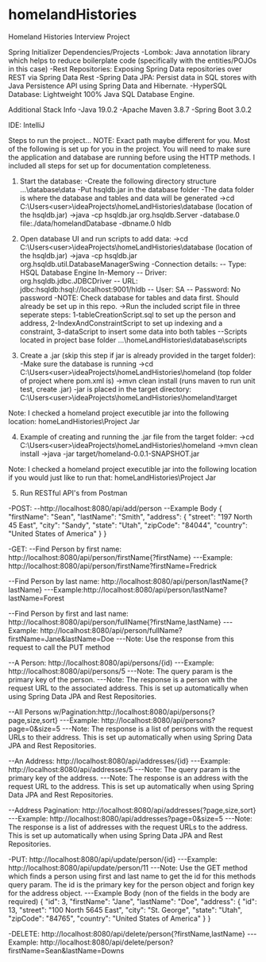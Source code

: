 # homelandHistories

Homeland Histories Interview Project

Spring Initializer Dependencies/Projects 
-Lombok: Java annotation library which helps to reduce boilerplate code (specifically with the entities/POJOs in this case)
-Rest Repositories: Exposing Spring Data repositories over REST via Spring Data Rest
-Spring Data JPA: Persist data in SQL stores with Java Persistence API using Spring Data and Hibernate.
-HyperSQL Database: Lightweight 100% Java SQL Database Engine.

Additional Stack Info
-Java 19.0.2
-Apache Maven 3.8.7
-Spring Boot 3.0.2

IDE: IntelliJ

Steps to run the project...
NOTE: Exact path maybe different for you. Most of the following is set up for you in the project. You will need to make sure the application and database are running before using the HTTP methods. I included all steps for set up for documentation completeness.

1) Start the database:
-Create the following directory structure ...\database\data
-Put hsqldb.jar in the database folder
-The data folder is where the database and tables and data will be generated
->cd C:\Users\<user>\ideaProjects\homeLandHistories\database (location of the hsqldb.jar)
->java -cp hsqldb.jar org.hsqldb.Server -database.0 file:./data/homelandDatabase -dbname.0 hldb

2) Open database UI and run scripts to add data:
->cd C:\Users\<user>\ideaProjects\homeLandHistories\database (location of the hsqldb.jar)
->java -cp hsqldb.jar org.hsqldb.util.DatabaseManagerSwing
-Connection details:
-- Type: HSQL Database Engine In-Memory
-- Driver: org.hsqldb.jdbc.JDBCDriver
-- URL: jdbc:hsqldb:hsql://localhost:9001/hldb
-- User: SA
-- Password: No password
-NOTE: Check database for tables and data first. Should already be set up in this repo.
->Run the included script file in three seperate steps: 1-tableCreationScript.sql to set up the person and address, 2-IndexAndConstraintScript to set up indexing and a constraint, 3-dataScript to insert some data into both tables
--Scripts located in project base folder ...\homeLandHistories\database\scripts

3) Create a .jar (skip this step if jar is already provided in the target folder):
-Make sure the database is running
->cd C:\Users\<user>\ideaProjects\homeLandHistories\homeland (top folder of project where pom.xml is)
->mvn clean install (runs maven to run unit test, create .jar)
-jar is placed in the target directory: C:\Users\<user>\ideaProjects\homeLandHistories\homeland\target

Note: I checked a homeland project executible jar into the following location: homeLandHistories\Project Jar

4) Example of creating and running the .jar file from the target folder:
->cd C:\Users\<user>\ideaProjects\homeLandHistories\homeland
->mvn clean install
->java -jar target/homeland-0.0.1-SNAPSHOT.jar 

Note: I checked a homeland project executible jar into the following location if you would just like to run that: homeLandHistories\Project Jar

5) Run RESTful API's from Postman

-POST: 
--http://localhost:8080/api/add/person
--Example Body
{
    "firstName": "Sean",
    "lastName": "Smith",
    "address": {
        "street": "197 North 45 East",
        "city": "Sandy",
        "state": "Utah",
        "zipCode": "84044",
        "country": "United States of America"
    }
}

-GET:
--Find Person by first name: http://localhost:8080/api/person/firstName{?firstName}
---Example: http://localhost:8080/api/person/firstName?firstName=Fredrick

--Find Person by last name: http://localhost:8080/api/person/lastName{?lastName}
---Example:http://localhost:8080/api/person/lastName?lastName=Forest

--Find Person by first and last name: http://localhost:8080/api/person/fullName{?firstName,lastName}
---Example: http://localhost:8080/api/person/fullName?firstName=Jane&lastName=Doe
---Note: Use the response from this request to call the PUT method

--A Person: http://localhost:8080/api/persons/{id)
---Example: http://localhost:8080/api/persons/5
---Note: The query param is the primary key of the person.
---Note: The response is a person with the request URL to the associated address. This is set up automatically when using Spring Data JPA and Rest Repositories.

--All Persons w/Pagination:http://localhost:8080/api/persons{?page,size,sort}
---Example: http://localhost:8080/api/persons?page=0&size=5
---Note: The response is a list of persons with the request URLs to their address. This is set up automatically when using Spring Data JPA and Rest Repositories.

--An Address: http://localhost:8080/api/addresses/{id}
---Example: http://localhost:8080/api/addresses/5
---Note: The query param is the primary key of the address.
---Note: The response is an address with the request URL to the address. This is set up automatically when using Spring Data JPA and Rest Repositories.

--Address Pagination: http://localhost:8080/api/addresses{?page,size,sort}  
---Example: http://localhost:8080/api/addresses?page=0&size=5
---Note: The response is a list of addresses with the request URLs to the address. This is set up automatically when using Spring Data JPA and Rest Repositories.

-PUT: http://localhost:8080/api/update/person/{id}
---Example: http://localhost:8080/api/update/person/11
---Note: Use the GET method which finds a person using first and last name to get the id for this methods query param. The id is the primary key for the person object and forign key for the address object.
---Example Body (non of the fields in the body are required)
{
    "id": 3,
    "firstName": "Jane",
    "lastName": "Doe",
    "address": {
        "id": 13,
        "street": "100 North 5645 East",
        "city": "St. George",
        "state": "Utah",
        "zipCode": "84765",
        "country": "United States of America"
    }
}

-DELETE: http://localhost:8080/api/delete/person{?firstName,lastName}
---Example: http://localhost:8080/api/delete/person?firstName=Sean&lastName=Downs

